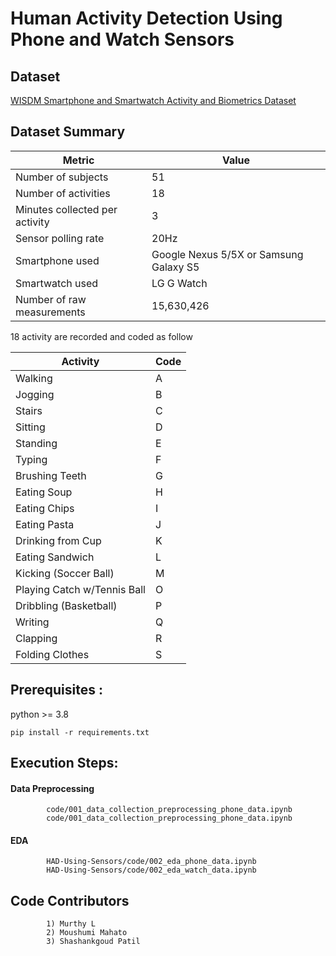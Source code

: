# Human Activity Detection Using Phone and Watch Sensors
## Dataset
[WISDM Smartphone and Smartwatch Activity and Biometrics Dataset](https://archive.ics.uci.edu/dataset/507/wisdm+smartphone+and+smartwatch+activity+and+biometrics+dataset)

## Dataset Summary
| Metric                     | Value                     |
|----------------------------|---------------------------|
| Number of subjects         | 51                        |
| Number of activities       | 18                        |
| Minutes collected per activity | 3                   |
| Sensor polling rate        | 20Hz                      |
| Smartphone used            | Google Nexus 5/5X or Samsung Galaxy S5 |
| Smartwatch used            | LG G Watch               |
| Number of raw measurements | 15,630,426               |

18 activity are recorded and coded as follow

| Activity                   | Code |
|----------------------------|------|
| Walking                    | A    |
| Jogging                    | B    |
| Stairs                     | C    |
| Sitting                    | D    |
| Standing                   | E    |
| Typing                     | F    |
| Brushing Teeth             | G    |
| Eating Soup                | H    |
| Eating Chips               | I    |
| Eating Pasta               | J    |
| Drinking from Cup          | K    |
| Eating Sandwich            | L    |
| Kicking (Soccer Ball)      | M    |
| Playing Catch w/Tennis Ball| O    |
| Dribbling (Basketball)     | P    |
| Writing                    | Q    |
| Clapping                   | R    |
| Folding Clothes            | S    |

## Prerequisites :
python >= 3.8

    pip install -r requirements.txt

## Execution Steps:

#### Data Preprocessing
            code/001_data_collection_preprocessing_phone_data.ipynb
            code/001_data_collection_preprocessing_phone_data.ipynb
#### EDA
            HAD-Using-Sensors/code/002_eda_phone_data.ipynb
            HAD-Using-Sensors/code/002_eda_watch_data.ipynb
            

## Code Contributors 
            1) Murthy L
            2) Moushumi Mahato
            3) Shashankgoud Patil
